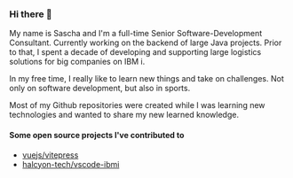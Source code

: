 ### Hi there 👋

My name is Sascha and I'm a full-time Senior Software-Development Consultant. Currently working on the backend of large Java projects.
Prior to that, I spent a decade of developing and supporting large logistics solutions for big companies on IBM i.

In my free time, I really like to learn new things and take on challenges. Not only on software development, but also in sports.

Most of my Github repositories were created while I was learning new technologies and wanted to share my new learned knowledge.

#### Some open source projects I've contributed to
- [vuejs/vitepress](https://github.com/vuejs/vitepress)
- [halcyon-tech/vscode-ibmi](https://github.com/halcyon-tech/vscode-ibmi)

<!--
**szsascha/szsascha** is a ✨ _special_ ✨ repository because its `README.md` (this file) appears on your GitHub profile.

Here are some ideas to get you started:

- 🔭 I’m currently working on ...
- 🌱 I’m currently learning ...
- 👯 I’m looking to collaborate on ...
- 🤔 I’m looking for help with ...
- 💬 Ask me about ...
- 📫 How to reach me: ...
- 😄 Pronouns: ...
- ⚡ Fun fact: ...
-->
